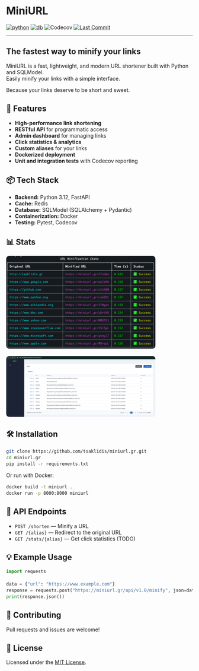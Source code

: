 # MiniURL

[![python](https://img.shields.io/badge/python-3.12-blue)](https://www.python.org/)
[![db](https://img.shields.io/badge/db-sqlmodel-7e56c2)](https://sqlmodel.tiangolo.com/)
![Codecov](https://img.shields.io/codecov/c/github/tsaklidis/miniurl.gr?logo=codecov)
[![Last Commit](https://img.shields.io/github/last-commit/tsaklidis/miniurl.gr.svg)](https://github.com/tsaklidis/miniurl.gr/commits/main)

---


## The fastest way to minify your links

MiniURL is a fast, lightweight, and modern URL shortener built with Python and SQLModel. <br>
Easily minify your links with a simple interface.<br>

Because your links deserve to be short and sweet.

## 🚀 Features

- **High-performance link shortening**
- **RESTful API** for programmatic access
- **Admin dashboard** for managing links
- **Click statistics & analytics**
- **Custom aliases** for your links
- **Dockerized deployment**
- **Unit and integration tests** with Codecov reporting

## 📦 Tech Stack

- **Backend:** Python 3.12, FastAPI
- **Cache:** Redis
- **Database:** SQLModel (SQLAlchemy + Pydantic)
- **Containerization:** Docker
- **Testing:** Pytest, Codecov

## 📊 Stats
<img src="images/image.png" alt="Project structure showing stats" style="max-width:80%; border-radius:8px;">
<br><br>
<img src="images/admin_panel.png" alt="Project structure showing admin panel" style="max-width:80%; border-radius:8px;">

## 🛠️ Installation

```bash
git clone https://github.com/tsaklidis/miniurl.gr.git
cd miniurl.gr
pip install -r requirements.txt
```

Or run with Docker:

```bash
docker build -t miniurl .
docker run -p 8000:8000 miniurl
```


## 🔗 API Endpoints

- `POST /shorten` — Minify a URL
- `GET /{alias}` — Redirect to the original URL
- `GET /stats/{alias}` — Get click statistics (TODO)

## 💡 Example Usage

```python
import requests

data = {"url": "https://www.example.com"}
response = requests.post("https://miniurl.gr/api/v1.0/minify", json=data)
print(response.json())
```

## 📝 Contributing

Pull requests and issues are welcome!

## 📄 License

Licensed under the [MIT License](LICENSE).

